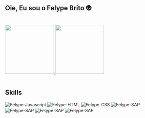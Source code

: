 ## Oie, Eu sou o Felype Brito 👽

 <br>

 <section align="left">
  <a href="https://github.com/FelypeBrito" target="_self">
    <img height="160em" src="https://github-readme-stats.vercel.app/api?username=FelypeBrito&show_icons=true&theme=midnight-purple&include_all_commits=true&count_private=true"/>
    <img height="160em" src="https://github-readme-stats.vercel.app/api/top-langs/?username=FelypeBrito&layout=compact&langs_count=7&theme=midnight-purple"/>
  </a>
 </section>
 
 <br>
 
 <section style="display: inline_block" align="left">
    <h2>Skills</h2>
    <img align="center" alt="Felype-Javascript" src="https://img.shields.io/badge/JavaScript-F7DF1E?style=for-the-badge&logo=javascript&logoColor=black">
    <img align="center" alt="Felype-HTML" src="https://img.shields.io/badge/HTML5-E34F26?style=for-the-badge&logo=html5&logoColor=white">
    <img align="center" alt="Felype-CSS" src="https://img.shields.io/badge/CSS3-1572B6?style=for-the-badge&logo=css3&logoColor=white">
    <img align="center" alt="Felype-SAP" src="https://img.shields.io/badge/SAP-0FAAFF?style=for-the-badge&logo=sap&logoColor=white">
    <img align="center" alt="Felype-SAP" src="https://img.shields.io/badge/Dart-0175C2?style=for-the-badge&logo=dart&logoColor=white">
    <img align="center" alt="Felype-SAP" src="https://img.shields.io/badge/Python-14354C?style=for-the-badge&logo=python&logoColor=white">
    <img align="center" alt="Felype-SAP" src="https://img.shields.io/badge/Flutter-02569B?style=for-the-badge&logo=flutter&logoColor=white">
 </section>
 
 <br>
